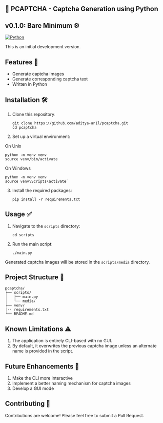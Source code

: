 ## 🔐 PCAPTCHA - Captcha Generation using Python

## v0.1.0: Bare Minimum ⚙️ 
[![Python](https://img.shields.io/badge/Python-3.7%2B-blue)](https://www.python.org/downloads/)

This is an initial development version.

## Features 🚀

- Generate captcha images
- Generate corresponding captcha text
- Written in Python

## Installation 🛠️

1. Clone this repository:
   ```
   git clone https://github.com/aditya-an1l/pcaptcha.git
   cd pcaptcha
   ```

2. Set up a virtual environment:

On Unix
   ```
   python -m venv venv
   source venv/bin/activate 
   ```
On Windows
   ```
   python -m venv venv
   source venv\Scripts\activate`
   ```
3. Install the required packages:
   ```
   pip install -r requirements.txt
   ```

## Usage ✅

1. Navigate to the `scripts` directory:
   ```
   cd scripts
   ```

2. Run the main script:
   ```
   ./main.py
   ```

Generated captcha images will be stored in the `scripts/media` directory.

## Project Structure 📁

```
pcaptcha/
├── scripts/
│   ├── main.py
│   └── media/
├── venv/
|-- requirements.txt
└── README.md
```

## Known Limitations ⚠️

1. The application is entirely CLI-based with no GUI.
2. By default, it overwrites the previous captcha image unless an alternate name is provided in the script.

## Future Enhancements 🔮

1. Make the CLI more interactive
2. Implement a better naming mechanism for captcha images
3. Develop a GUI mode

## Contributing 🤝

Contributions are welcome! Please feel free to submit a Pull Request.

